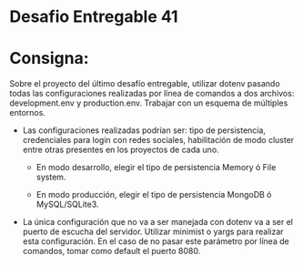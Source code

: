 # Desafio Entregable 41

# Consigna:  

Sobre el proyecto del último desafío entregable, utilizar dotenv pasando todas las configuraciones realizadas por línea de comandos a dos archivos: development.env y production.env. Trabajar con un esquema de múltiples entornos.

- Las configuraciones realizadas podrían ser: tipo de persistencia, credenciales para login con redes sociales, habilitación de modo cluster entre otras presentes en los proyectos de cada uno.

  - En modo desarrollo, elegir el tipo de persistencia Memory ó File system.

  - En modo producción, elegir el tipo de persistencia MongoDB ó MySQL/SQLite3.

- La única configuración que no va a ser manejada con dotenv va a ser el puerto de escucha del servidor. Utilizar minimist o yargs para realizar esta configuración. En el caso de no pasar este parámetro por línea de comandos, tomar como default el puerto 8080.

